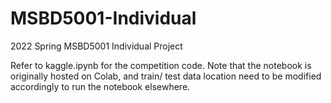 # MSBD5001-Individual
2022 Spring MSBD5001 Individual Project

Refer to kaggle.ipynb for the competition code. Note that the notebook is originally hosted on Colab, and train/ test data location need to be modified accordingly to run the notebook elsewhere.
